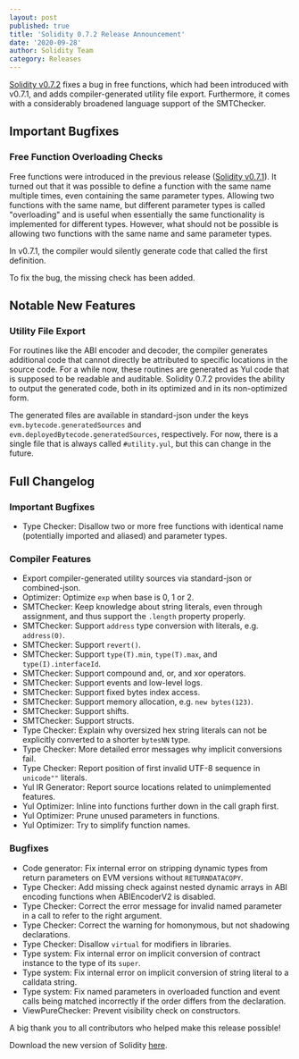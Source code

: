 ```yaml
---
layout: post
published: true
title: 'Solidity 0.7.2 Release Announcement'
date: '2020-09-28'
author: Solidity Team
category: Releases
---
```



[Solidity v0.7.2](https://github.com/ethereum/solidity/releases/tag/v0.7.2) fixes a bug in free functions, which had been introduced with v0.7.1, and adds compiler-generated utility file export. Furthermore, it comes with a considerably broadened language support of the SMTChecker.

## Important Bugfixes

### Free Function Overloading Checks

Free functions were introduced in the previous release ([Solidity v0.7.1](https://github.com/ethereum/solidity/releases/tag/v0.7.1)). It turned out that it was possible
to define a function with the same name multiple times, even containing the same parameter types.
Allowing two functions with the same name, but different parameter types is called "overloading"
and is useful when essentially the same functionality is implemented for different types.
However, what should not be possible is allowing two functions with the same name and same parameter types.

In v0.7.1, the compiler would silently generate code that called the first definition.

To fix the bug, the missing check has been added.


## Notable New Features

### Utility File Export

For routines like the ABI encoder and decoder, the compiler generates additional code that
cannot directly be attributed to specific locations in the source code. For a while now,
these routines are generated as Yul code that is supposed to be readable and auditable.
Solidity 0.7.2 provides the ability to output the generated code, both in its optimized and
in its non-optimized form.

The generated files are available in standard-json under the keys
``evm.bytecode.generatedSources`` and ``evm.deployedBytecode.generatedSources``, respectively.
For now, there is a single file that is always called ``#utility.yul``, but this can change in the future.




## Full Changelog

### Important Bugfixes
 * Type Checker: Disallow two or more free functions with identical name (potentially imported and aliased) and parameter types.


### Compiler Features
 * Export compiler-generated utility sources via standard-json or combined-json.
 * Optimizer: Optimize ``exp`` when base is 0, 1 or 2.
 * SMTChecker: Keep knowledge about string literals, even through assignment, and thus support the ``.length`` property properly.
 * SMTChecker: Support ``address`` type conversion with literals, e.g. ``address(0)``.
 * SMTChecker: Support ``revert()``.
 * SMTChecker: Support ``type(T).min``, ``type(T).max``, and ``type(I).interfaceId``.
 * SMTChecker: Support compound and, or, and xor operators.
 * SMTChecker: Support events and low-level logs.
 * SMTChecker: Support fixed bytes index access.
 * SMTChecker: Support memory allocation, e.g. ``new bytes(123)``.
 * SMTChecker: Support shifts.
 * SMTChecker: Support structs.
 * Type Checker: Explain why oversized hex string literals can not be explicitly converted to a shorter ``bytesNN`` type.
 * Type Checker: More detailed error messages why implicit conversions fail.
 * Type Checker: Report position of first invalid UTF-8 sequence in ``unicode""`` literals.
 * Yul IR Generator: Report source locations related to unimplemented features.
 * Yul Optimizer: Inline into functions further down in the call graph first.
 * Yul Optimizer: Prune unused parameters in functions.
 * Yul Optimizer: Try to simplify function names.


### Bugfixes
 * Code generator: Fix internal error on stripping dynamic types from return parameters on EVM versions without ``RETURNDATACOPY``.
 * Type Checker: Add missing check against nested dynamic arrays in ABI encoding functions when ABIEncoderV2 is disabled.
 * Type Checker: Correct the error message for invalid named parameter in a call to refer to the right argument.
 * Type Checker: Correct the warning for homonymous, but not shadowing declarations.
 * Type Checker: Disallow ``virtual`` for modifiers in libraries.
 * Type system: Fix internal error on implicit conversion of contract instance to the type of its ``super``.
 * Type system: Fix internal error on implicit conversion of string literal to a calldata string.
 * Type system: Fix named parameters in overloaded function and event calls being matched incorrectly if the order differs from the declaration.
 * ViewPureChecker: Prevent visibility check on constructors.



A big thank you to all contributors who helped make this release possible!

Download the new version of Solidity [here](https://github.com/ethereum/solidity/releases/tag/v0.7.2).
